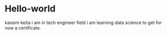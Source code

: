 # Hello-world
kassim keita i am in tech engineer field i am learning data science to get for now a certificate.
